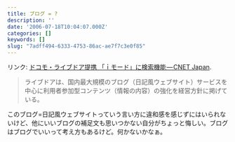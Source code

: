```yaml
---
title: ブログ = ?
description: ''
date: '2006-07-18T10:04:07.000Z'
categories: []
keywords: []
slug: "7adff494-6333-4753-86ac-ae7f7c3e0f85"
---
```

リンク: [ドコモ・ライブドア提携 「ｉモード」に検索機能 — CNET Japan](http://japan.cnet.com/news/media/story/0,2000056023,20172387,00.htm?ref=rss "ドコモ・ライブドア提携　「ｉモード」に検索機能 - CNET Japan").

> ライブドアは、国内最大規模のブログ（日記風ウェブサイト）サービスを中心に利用者参加型コンテンツ（情報の内容）の強化を経営方針に掲げている。

このブログ=日記風ウェブサイトっていう言い方に違和感を感じずにはいられないけど、他にいいブログの補足文も思いつかない自分がちょっと悔しい。ブログはブログでいいって考え方もあるけど。何かないかなぁ。